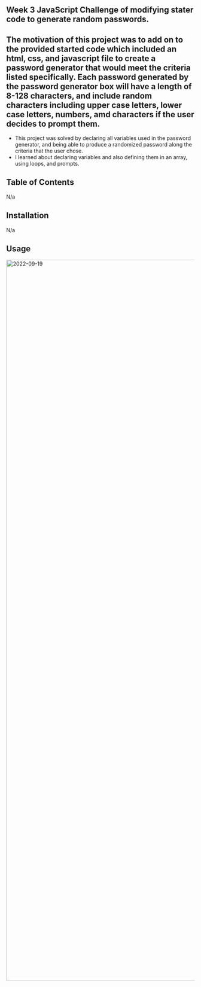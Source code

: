 # <Passwordgenerator>
## Week 3 JavaScript Challenge of modifying stater code to generate random passwords. 
## The motivation of this project was to add on to the provided started code which included an html, css, and javascript file to create a password generator that would meet the criteria listed specifically. Each password generated by the password generator box will have a length of 8-128 characters, and include random characters including upper case letters, lower case letters, numbers, amd characters if the user decides to prompt them.

  
  - This project was solved by declaring all variables used in the password generator, and being able to produce a randomized password along the criteria that the user chose. 
- I learned about declaring variables and also defining them in an array, using loops, and prompts. 

## Table of Contents 
N/a

## Installation 
N/a

## Usage 

<img width="1928" alt="2022-09-19" src="https://user-images.githubusercontent.com/107875628/191162244-eeb6d8cc-9e9d-4475-abf0-5183207b9754.png">

